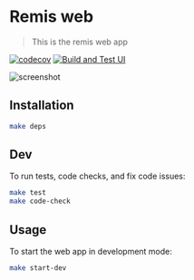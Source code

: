 # Remis web

>This is the remis web app

[![codecov](https://codecov.io/gh/Envios-2224/2224-app/branch/main/graph/badge.svg?token=R2OK3ZMD23)](https://codecov.io/gh/Envios-2224/2224-app)
[![Build and Test UI](https://github.com/Envios-2224/2224-app/actions/workflows/ui.yml/badge.svg)](https://github.com/Envios-2224/2224-app/actions/workflows/ui.yml)

![screenshot](https://raw.githubusercontent.com/Envios-2224/remis-web/main/src/assets/images/screenshot.png?token=GHSAT0AAAAAACALV7GCKLCNBTETWC25HSGCZDWK6SQ)

## Installation

```bash
make deps
```

## Dev
To run tests, code checks, and fix code issues:

```bash
make test
make code-check
```

## Usage
To start the web app in development mode:

```bash
make start-dev
```
